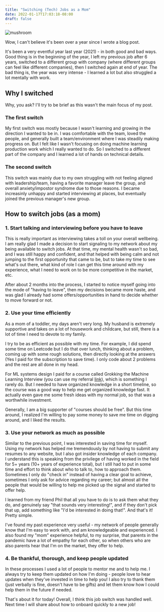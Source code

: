 ```yaml
---
title: "Switching (Tech) Jobs as a Mom"
date: 2022-01-17T17:03:18-08:00
draft: false
---
```


![mushroom](https://lh3.googleusercontent.com/C2QprRRbX4oCosYYrxtcl_4xr3dZHCnbicRgSZLpnkswgmrWi1rQlfPwqOLLXOl5vdwuShHtGm7gKMqLRVwRKe7xsI5J_PYHwpkozSGe8t546YpMJJfxfU-PmEt9ETo5hoqnRF4nYv4=w2400)

Wow, I can't believe it's been over a year since I wrote a blog post. 

It's been a very eventful year last year (2021) - in both good and bad ways. Good thing is in the beginning of the year, I left my previous job after 6 years, switched to a different group with company (where different groups can feel like different companies), then I switched again at end of year. 
The bad thing is, the year was very intense - I learned a lot but also struggled a lot mentally with work.

## Why I switched

Why, you ask? I'll try to be brief as this wasn't the main focus of my post. 

### The first switch
My first switch was mostly because I wasn't learning and growing in the direction I wanted to be in. I was comfortable with the team, loved the people, and generally built a team/environment where I was steadily making progress on. But I felt like I wasn't focusing on doing machine learning production work which I really wanted to do. So I switched to a different part of the company and I learned a lot of hands on technical details. 

### The second switch
This switch was mainly due to my own struggling with not feeling aligned with leadership/team, having a favorite manager leave the group, and overall anxiety/impostor syndrome due to those reasons. I became increasinly unhappy and started interviewing at places, but eventually joined the previous manager's new group. 


## How to switch jobs (as a mom)


###  1. Start talking and interviewing before you have to leave

This is really important as interviewing takes a toll on your overall wellbeing. I am really glad I made a decision to start signaling to my network about my being available to switch jobs. At that time, my mental health wasn't so bad, and I was still happy and confident, and that helped with being calm and not jumping to the first opportunity that came to be, but to take my time to see what's out there, what kind of role I can get this time around with my experience, what I need to work on to be more competitive in the market, etc. 

After about 2 months into the process, I started to notice myself going into the mode of "having to leave", then my decisions became more haste, and was glad I already had some offers/opportunities in hand to decide whether to move forward or not. 

### 2. Use your time efficiently

As a mom of a toddler, my days aren't very long. My husband is extremely supportive and takes on a lot of housework and childcare, but still, there is a lot of time I need to devote to my family.

I try to be as efficient as possible with my time. For example, I did spend some time on Leetcode but I do that over lunch, thinking about a problem, coming up with some rough solutions, then directly looking at the answers (Yes I paid for the subscription to save time). I only code about 2 problems and the rest are all done in my head. 

For ML systems design I paid for a course called Grokking the Machine Learning Interview (you can use my referral [link](https://educative.io/signup?referralCode=wendykan-7nOR7n1AgOG)), which is something I rarely do. But I needed to have organized knowledge in a short timeline, so the course was a good way to help me get organized knowledge fast. It actually even gave me some fresh ideas with my normal job, so that was a worthwhile investment. 

Generally, I am a big supporter of "courses should be free". But this time around, I realized I'm willing to pay some money to save me time on digging around, and I liked the results. 

### 3. Use your network as much as possible

Similar to the previous point, I was interested in saving time for myself. Using my network has helped me tremendously by not having to submit any resumes to any website, but I also got insider knowledge of each company. I understand this is speaking from the privilege of having worked in the field for 5+ years (10+ years of experience total), but I still had to put in some time and effort to think about who to talk to, how to approach them. Sometimes I only do "check in" instead of having a clear goal to achieve, sometimes I only ask for advice regarding my career; but almost all the people that would be willing to help me picked up the signal and started to offer help. 

I learned from my friend Phil that all you have to do is to ask them what they do, and genuinely say "that sounds very interesting!", and if they don't pick that up, add something like "I'd be interested in doing that!". And that's it! Pretty simple. 

I've found my past experience very useful - my network of people generally know that I'm easy to work with, and am knowledgeable and experienced. I also found my "mom" experience helpful, to my surprise, that parents in the pandemic have a lot of empathy for each other, so when others who are also parents hear that I'm on the market, they offer to help. 

### 4. Be thankful, thorough, and keep people updated

In these processes I used a lot of people to mentor me and to help me. I always try to keep them updated on how I'm doing - people love to hear updates when they've invested in time to help you! I also try to thank them (just verbally is fine, doesn't have to be gifts) and let them know how I could help them in the future if needed. 





That's about it for today! Overall, I think this job switch was handled well. 
Next time I will share about how to onboard quickly to a new job! 
